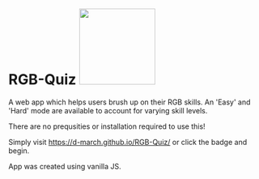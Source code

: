 # RGB-Quiz [<img src="https://img.shields.io/static/v1?label=RGBQuiz&message=LiveVersion&color=informational" width="150"/>](https://d-march.github.io/RGB-Quiz/)
 A web app which helps users brush up on their RGB skills. An 'Easy' and 'Hard' mode are available to account for varying skill levels.

There are no prequsities or installation required to use this!

Simply visit https://d-march.github.io/RGB-Quiz/ or click the badge and begin. 

App was created using vanilla JS.



